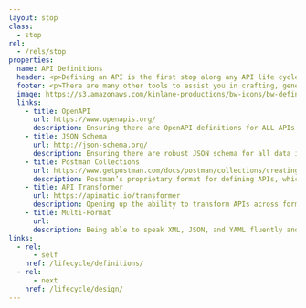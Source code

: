 ```yaml
---
layout: stop
class:
  - stop
rel:
  - /rels/stop  
properties:
  name: API Definitions
  header: <p>Defining an API is the first stop along any API life cycle. When I say definitions, I'm not just talking about OpenAPI (fka Swagger), and specifically definitions for the surface area of your API. I'm talking about defining your idea, your goals, and the standard aspects of doing business with APIs. By API definitions, I mean having a robust toolbox of definitions for everything that is going into your API operations, from standardized dates and currencies, to common data schema, and yes to making sure there is an active OpenAPI definition for every single one of your APIs.</p><p>I'd say that 75% of the companies, organizations, institutions, and government agencies I'm talking with about APIs begin API development by coding. A very costly, and rigid approach to defining a solution to a problem. Many of the groups I know who are using OpenAPI in their operations still rely on it being generated from systems and code, and do not actually hand-define, or hand-craft the definitions for their APIs, which should be being applied across the API life cycle, not just for delivering documentation. When it comes to establishing a robust API definition strategy for operations, I recommend starting with a handful of tolls and concepts.</p>
  footer: <p>There are many other tools to assist you in crafting, generating, managing, and evolving the definitions as part of your API operations. API definitions isn't just one stop along this API lifecycle, and I will be exploring ideas for how API definitions can be applied to each stop along this API life cycle, in a separate line of thought that runs parallel to what I consider to be my API life cycle basics. These five areas represent what I think are the basics of API definitions for ANY API operations, and should be where any API provider begins their journey--by defining the moving parts of each API, and what it will do from define to deprecation.<p><p>The biggest threat to properly defining APIs is too much automation, and thinking that they only apply to one stop of the API life cycle. OpenAPI is not just about generating documentation. JSON Schema is not just about completing your OpenAPI definition. Not all APIs are purely JSON, and teams should be multi-lingual when it comes to the definitions they use across the API life cycle. API definitions are essential to not just delivering your APIs, but also communicating and supporting them, and evolving them as part of your road map. API definitions are essential to a healthy API life cycle, and without them, things will easily break down for a single API, and be near impossible to deliver APIs consistently at scale across any organization.</p>
  image: https://s3.amazonaws.com/kinlane-productions/bw-icons/bw-definition.png
  links:
    - title: OpenAPI
      url: https://www.openapis.org/
      description: Ensuring there are OpenAPI definitions for ALL APIs and microservices.
    - title: JSON Schema
      url: http://json-schema.org/
      description: Ensuring there are robust JSON schema for all data in use.
    - title: Postman Collections
      url: https://www.getpostman.com/docs/postman/collections/creating_collections
      description: Postman’s proprietary format for defining APIs, which can be translated to and from OpenAPI.
    - title: API Transformer
      url: https://apimatic.io/transformer
      description: Opening up the ability to transform APIs across formats.
    - title: Multi-Format
      url:
      description: Being able to speak XML, JSON, and YAML fluently and seamlessly across groups.
links:
  - rel:
      - self
    href: /lifecycle/definitions/   
  - rel:
      - next
    href: /lifecycle/design/      
---
```

